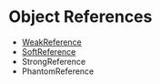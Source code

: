# Object References

- [WeakReference](https://developer.android.com/reference/java/lang/ref/WeakReference.html)
- [SoftReference](https://developer.android.com/reference/java/lang/ref/SoftReference.html)
- StrongReference
- PhantomReference
